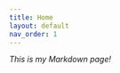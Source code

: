 ```yaml
---
title: Home
layout: default
nav_order: 1
---
```


_This is my Markdown page!_

<!-- [What lies beneath](Markdown.md) -->
